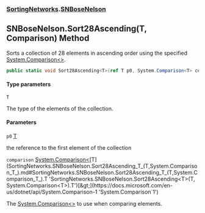 ### [SortingNetworks](SortingNetworks.md 'SortingNetworks').[SNBoseNelson](SortingNetworks.SNBoseNelson.md 'SortingNetworks.SNBoseNelson')

## SNBoseNelson.Sort28Ascending<T>(T, Comparison<T>) Method

Sorts a collection of 28 elements in ascending order using the specified [System.Comparison&lt;&gt;](https://docs.microsoft.com/en-us/dotnet/api/System.Comparison-1 'System.Comparison`1').

```csharp
public static void Sort28Ascending<T>(ref T p0, System.Comparison<T> comparison);
```
#### Type parameters

<a name='SortingNetworks.SNBoseNelson.Sort28Ascending_T_(T,System.Comparison_T_).T'></a>

`T`

The type of the elements of the collection.
#### Parameters

<a name='SortingNetworks.SNBoseNelson.Sort28Ascending_T_(T,System.Comparison_T_).p0'></a>

`p0` [T](SortingNetworks.SNBoseNelson.Sort28Ascending_T_(T,System.Comparison_T_).md#SortingNetworks.SNBoseNelson.Sort28Ascending_T_(T,System.Comparison_T_).T 'SortingNetworks.SNBoseNelson.Sort28Ascending<T>(T, System.Comparison<T>).T')

the reference to the first element of the collection

<a name='SortingNetworks.SNBoseNelson.Sort28Ascending_T_(T,System.Comparison_T_).comparison'></a>

`comparison` [System.Comparison&lt;](https://docs.microsoft.com/en-us/dotnet/api/System.Comparison-1 'System.Comparison`1')[T](SortingNetworks.SNBoseNelson.Sort28Ascending_T_(T,System.Comparison_T_).md#SortingNetworks.SNBoseNelson.Sort28Ascending_T_(T,System.Comparison_T_).T 'SortingNetworks.SNBoseNelson.Sort28Ascending<T>(T, System.Comparison<T>).T')[&gt;](https://docs.microsoft.com/en-us/dotnet/api/System.Comparison-1 'System.Comparison`1')

The [System.Comparison&lt;&gt;](https://docs.microsoft.com/en-us/dotnet/api/System.Comparison-1 'System.Comparison`1') to use when comparing elements.